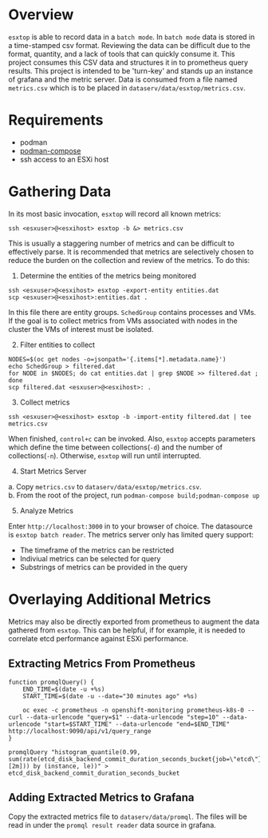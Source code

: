 # Overview 

`esxtop` is able to record data in a `batch mode`.  In `batch mode` data is stored in a time-stamped csv format.  Reviewing the data can be difficult due to the format, quantity, and a lack of tools that can quickly consume it.  This project consumes this CSV data and structures it in to prometheus query results.  This project is intended to be 'turn-key' and stands up an instance of grafana and the metric server.  Data is consumed from a file named `metrics.csv` which is to be placed in `dataserv/data/esxtop/metrics.csv`.

# Requirements

- podman
- [podman-compose](https://github.com/containers/podman-compose)
- ssh access to an ESXi host

# Gathering Data

In its most basic invocation, `esxtop` will record all known metrics:

~~~
ssh <esxuser>@<esxihost> esxtop -b &> metrics.csv
~~~

This is usually a staggering number of metrics and can be difficult to effectively parse.  It is recommended that metrics are selectively chosen to reduce the burden on the collection and review of the metrics.  To do this:

1. Determine the entities of the metrics being monitored

~~~
ssh <esxuser>@<esxihost> esxtop -export-entity entities.dat
scp <esxuser>@<esxihost>:entities.dat .
~~~

In this file there are entity groups.  `SchedGroup` contains processes and VMs.  If the goal is to collect metrics from VMs associated with nodes in the cluster the VMs of interest must be isolated.

2. Filter entities to collect

~~~
NODES=$(oc get nodes -o=jsonpath='{.items[*].metadata.name}')
echo SchedGroup > filtered.dat
for NODE in $NODES; do cat entities.dat | grep $NODE >> filtered.dat ; done
scp filtered.dat <esxuser>@<esxihost>: .
~~~

3. Collect metrics

~~~
ssh <esxuser>@<esxihost> esxtop -b -import-entity filtered.dat | tee metrics.csv
~~~

When finished, `control+c` can be invoked.  Also, `esxtop` accepts parameters which define the time between collections(`-d`) and the number of collections(`-n`).  Otherwise, `esxtop` will run until interrupted.

4. Start Metrics Server

a. Copy `metrics.csv` to `dataserv/data/esxtop/metrics.csv`.  
b. From the root of the project, run `podman-compose build;podman-compose up`


5. Analyze Metrics

Enter `http://localhost:3000` in to your browser of choice.  The datasource is `esxtop batch reader`.  The metrics server only has limited query support:
- The timeframe of the metrics can be restricted
- Indiviual metrics can be selected for query
- Substrings of metrics can be provided in the query


# Overlaying Additional Metrics

Metrics may also be directly exported from prometheus to augment the data gathered from `esxtop`.  This can be helpful, if for example, it is needed to
correlate etcd performance against ESXi performance.  

## Extracting Metrics From Prometheus

~~~
function promqlQuery() {
    END_TIME=$(date -u +%s) 
    START_TIME=$(date -u --date="30 minutes ago" +%s)

    oc exec -c prometheus -n openshift-monitoring prometheus-k8s-0 -- curl --data-urlencode "query=$1" --data-urlencode "step=10" --data-urlencode "start=$START_TIME" --data-urlencode "end=$END_TIME" http://localhost:9090/api/v1/query_range 
}

promqlQuery "histogram_quantile(0.99, sum(rate(etcd_disk_backend_commit_duration_seconds_bucket{job=\"etcd\"}[2m])) by (instance, le))" > etcd_disk_backend_commit_duration_seconds_bucket
~~~

## Adding Extracted Metrics to Grafana

Copy the extracted metrics file to `dataserv/data/promql`.  The files will be read in under the `promql result reader` data source in grafana.
